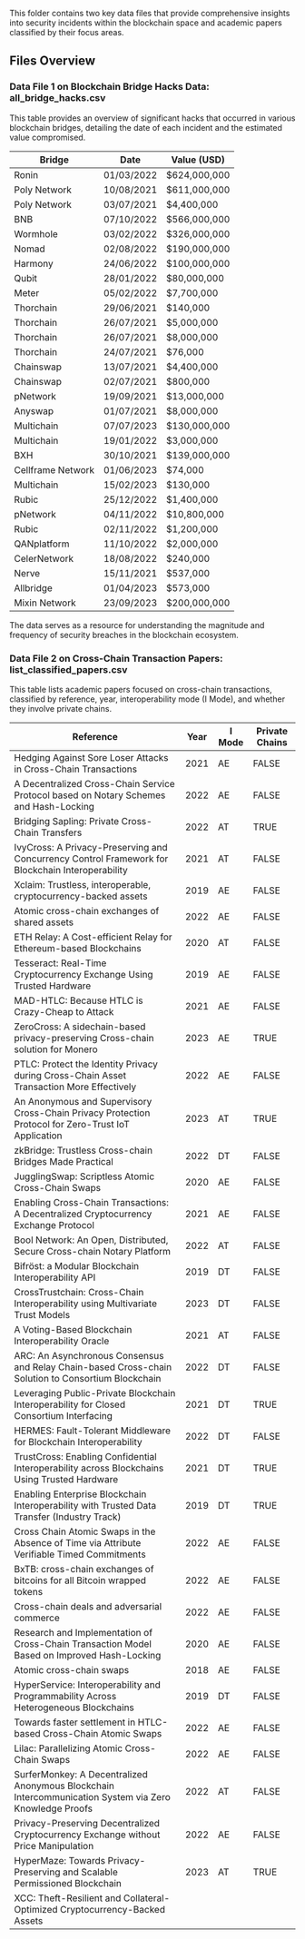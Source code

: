 This folder contains two key data files that provide comprehensive insights into security incidents within the blockchain space and academic papers classified by their focus areas.

## Files Overview
###  Data File 1 on Blockchain Bridge Hacks Data: all_bridge_hacks.csv

This table provides an overview of significant hacks that occurred in various blockchain bridges, detailing the date of each incident and the estimated value compromised.

| Bridge          | Date       | Value (USD) |
|-----------------|------------|-------------|
| Ronin           | 01/03/2022 | $624,000,000 |
| Poly Network    | 10/08/2021 | $611,000,000 |
| Poly Network    | 03/07/2021 | $4,400,000   |
| BNB             | 07/10/2022 | $566,000,000 |
| Wormhole        | 03/02/2022 | $326,000,000 |
| Nomad           | 02/08/2022 | $190,000,000 |
| Harmony         | 24/06/2022 | $100,000,000 |
| Qubit           | 28/01/2022 | $80,000,000  |
| Meter           | 05/02/2022 | $7,700,000   |
| Thorchain       | 29/06/2021 | $140,000     |
| Thorchain       | 26/07/2021 | $5,000,000   |
| Thorchain       | 26/07/2021 | $8,000,000   |
| Thorchain       | 24/07/2021 | $76,000      |
| Chainswap       | 13/07/2021 | $4,400,000   |
| Chainswap       | 02/07/2021 | $800,000     |
| pNetwork        | 19/09/2021 | $13,000,000  |
| Anyswap         | 01/07/2021 | $8,000,000   |
| Multichain      | 07/07/2023 | $130,000,000 |
| Multichain      | 19/01/2022 | $3,000,000   |
| BXH             | 30/10/2021 | $139,000,000 |
| Cellframe Network| 01/06/2023| $74,000      |
| Multichain      | 15/02/2023 | $130,000     |
| Rubic           | 25/12/2022 | $1,400,000   |
| pNetwork        | 04/11/2022 | $10,800,000  |
| Rubic           | 02/11/2022 | $1,200,000   |
| QANplatform     | 11/10/2022 | $2,000,000   |
| CelerNetwork    | 18/08/2022 | $240,000     |
| Nerve           | 15/11/2021 | $537,000     |
| Allbridge       | 01/04/2023 | $573,000     |
| Mixin Network   | 23/09/2023 | $200,000,000 |

The data serves as a resource for understanding the magnitude and frequency of security breaches in the blockchain ecosystem.

### Data File 2 on Cross-Chain Transaction Papers: list_classified_papers.csv

This table lists academic papers focused on cross-chain transactions, classified by reference, year, interoperability mode (I Mode), and whether they involve private chains.

| Reference                                                                                      | Year | I Mode | Private Chains |
|------------------------------------------------------------------------------------------------|------|--------|----------------|
| Hedging Against Sore Loser Attacks in Cross-Chain Transactions                                 | 2021 | AE     | FALSE          |
| A Decentralized Cross-Chain Service Protocol based on Notary Schemes and Hash-Locking          | 2022 | AE     | FALSE          |
| Bridging Sapling: Private Cross-Chain Transfers                                                | 2022 | AT     | TRUE           |
| IvyCross: A Privacy-Preserving and Concurrency Control Framework for Blockchain Interoperability | 2021 | AT     | FALSE          |
| Xclaim: Trustless, interoperable, cryptocurrency-backed assets                                | 2019 | AE     | FALSE          |
| Atomic cross-chain exchanges of shared assets                                                  | 2022 | AE     | FALSE          |
| ETH Relay: A Cost-efficient Relay for Ethereum-based Blockchains                               | 2020 | AT     | FALSE          |
| Tesseract: Real-Time Cryptocurrency Exchange Using Trusted Hardware                            | 2019 | AE     | FALSE          |
| MAD-HTLC: Because HTLC is Crazy-Cheap to Attack                                                | 2021 | AE     | FALSE          |
| ZeroCross: A sidechain-based privacy-preserving Cross-chain solution for Monero               | 2023 | AE     | TRUE           |
| PTLC: Protect the Identity Privacy during Cross-Chain Asset Transaction More Effectively       | 2022 | AE     | FALSE          |
| An Anonymous and Supervisory Cross-Chain Privacy Protection Protocol for Zero-Trust IoT Application | 2023 | AT     | TRUE           |
| zkBridge: Trustless Cross-chain Bridges Made Practical                                         | 2022 | DT     | FALSE          |
| JugglingSwap: Scriptless Atomic Cross-Chain Swaps                                              | 2020 | AE     | FALSE          |
| Enabling Cross-Chain Transactions: A Decentralized Cryptocurrency Exchange Protocol            | 2021 | AE     | FALSE          |
| Bool Network: An Open, Distributed, Secure Cross-chain Notary Platform                         | 2022 | AT     | FALSE          |
| Bifröst: a Modular Blockchain Interoperability API                                             | 2019 | DT     | FALSE          |
| CrossTrustchain: Cross-Chain Interoperability using Multivariate Trust Models                  | 2023 | DT     | FALSE          |
| A Voting-Based Blockchain Interoperability Oracle                                               | 2021 | AT     | FALSE          |
| ARC: An Asynchronous Consensus and Relay Chain-based Cross-chain Solution to Consortium Blockchain | 2022 | DT     | FALSE          |
| Leveraging Public-Private Blockchain Interoperability for Closed Consortium Interfacing        | 2021 | DT     | TRUE           |
| HERMES: Fault-Tolerant Middleware for Blockchain Interoperability                              | 2022 | DT     | FALSE          |
| TrustCross: Enabling Confidential Interoperability across Blockchains Using Trusted Hardware   | 2021 | DT     | TRUE           |
| Enabling Enterprise Blockchain Interoperability with Trusted Data Transfer (Industry Track)    | 2019 | DT     | TRUE           |
| Cross Chain Atomic Swaps in the Absence of Time via Attribute Verifiable Timed Commitments     | 2022 | AE     | FALSE          |
| BxTB: cross-chain exchanges of bitcoins for all Bitcoin wrapped tokens                         | 2022 | AE     | FALSE          |
| Cross-chain deals and adversarial commerce                                                     | 2022 | AE     | FALSE          |
| Research and Implementation of Cross-Chain Transaction Model Based on Improved Hash-Locking   | 2020 | AE     | FALSE          |
| Atomic cross-chain swaps                                                                       | 2018 | AE     | FALSE          |
| HyperService: Interoperability and Programmability Across Heterogeneous Blockchains            | 2019 | DT     | FALSE          |
| Towards faster settlement in HTLC-based Cross-Chain Atomic Swaps                               | 2022 | AE     | FALSE          |
| Lilac: Parallelizing Atomic Cross-Chain Swaps                                                  | 2022 | AE     | FALSE          |
| SurferMonkey: A Decentralized Anonymous Blockchain Intercommunication System via Zero Knowledge Proofs | 2022 | AT     | FALSE          |
| Privacy-Preserving Decentralized Cryptocurrency Exchange without Price Manipulation            | 2022 | AE     | FALSE          |
| HyperMaze: Towards Privacy-Preserving and Scalable Permissioned Blockchain                     | 2023 | AT     | TRUE           |
| XCC: Theft-Resilient and Collateral-Optimized Cryptocurrency-Backed Assets                     | 


